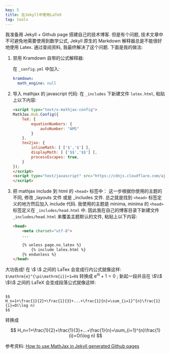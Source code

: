 ```yaml
---
key: 5
title: 在Jekyll中使用LaTeX
tag: tools
---
```

我准备用 Jekyll + Github page 搭建自己的技术博客. 但是有个问题, 技术文章中不可避免地需要使用到数学公式, Jekyll 原生的 Markdown 解释器总是不能很好地使用 Latex. 通过查阅资料, 我最终解决了这个问题. 下面是我的做法:

1. 禁用 Kramdown 自带的公式解释器:

    在 `_config.yml` 中加入:
    ```yml
    kramdown:
      math_engine: null
    ```
2. 导入 mathjax 的 javascript 代码:
    在 `_includes` 下新建文件 `latex.html`, 粘贴上以下内容:
    ```html
    <script type="text/x-mathjax-config">
    MathJax.Hub.Config({
        TeX: {
            equationNumbers: {
                autoNumber: "AMS"
            }
        },
        tex2jax: {
            inlineMath: [ ['$','$'] ],
            displayMath: [ ['$$','$$'] ],
            processEscapes: true,
        }
    });
    </script>
    <script type="text/javascript" src="https://cdnjs.cloudflare.com/ajax/libs/mathjax/2.7.1/MathJax.js?config=TeX-AMS-MML_HTMLorMML">
    </script>
    ```
3. 把 mathjax include 到 html 的 `<head>` 标签中：
    这一步根据你使用的主题的不同, 修改 _layouts 文件 或是 _includes 文件. 总之就是找到 `<head>` 标签定义的地方然后加入 include 代码. 我使用的主题是 minima, minima 的 `<head>` 标签定义在 `_includes/head.html` 中. 因此我在自己的博客目录下新建文件 `_includes/head.html` 来覆盖主题默认的文件, 粘贴上以下内容:
    ```html
    <head>
        <meta charset="utf-8">
        ...

        {% unless page.no_latex %}
            {% include latex.html %}
        {% endunless %}
    </head>
    ```

大功告成! 在 \\$ \\$ 之间的 LaTex 会变成行内公式就像这样: `$\mathrm{e}^{\pi\mathrm{i}}+1=0$` 转换成 $\mathrm{e}^{\pi\mathrm{i}}+1=0$ ; 新起一段并且在 \\$\\$ \\$\\$ 之间的 LaTeX 会变成段落公式就像这样:
```

$$
H_n=1+\frac{1}{2}+\frac{1}{3}+...+\frac{1}{n}=\sum_{i=1}^{n}\frac{1}{i}=O(\log n)
$$
```
转换成

$$
H_n=1+\frac{1}{2}+\frac{1}{3}+...+\frac{1}{n}=\sum_{i=1}^{n}\frac{1}{i}=O(\log n)
$$

参考资料: [How to use MathJax in Jekyll generated Github pages
](https://haixing-hu.github.io/programming/2013/09/20/how-to-use-mathjax-in-jekyll-generated-github-pages/)
